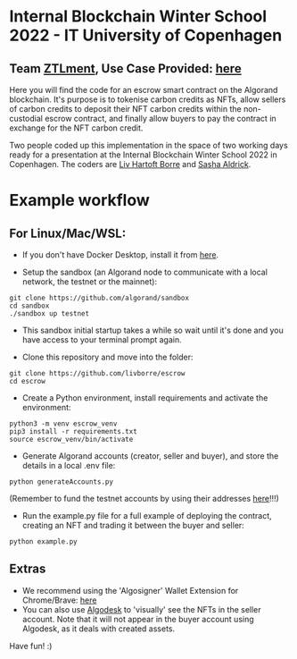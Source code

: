 # Internal Blockchain Winter School 2022 - IT University of Copenhagen
## Team [ZTLment](https://www.ztlment.com/), Use Case Provided: [here](https://user.fm/files/v2-c91175da817492374ccacb5e001b997b/ZTLment%20Use%20Case.pdf)

Here you will find the code for an escrow smart contract on the Algorand blockchain. It's purpose is to tokenise carbon credits as NFTs, allow sellers of carbon credits to deposit their NFT carbon credits within the non-custodial escrow contract, and finally allow buyers to pay the contract in exchange for the NFT carbon credit.

Two people coded up this implementation in the space of two working days ready for a presentation at the Internal Blockchain Winter School 2022 in Copenhagen. The coders are [Liv Hartoft Borre](https://www.linkedin.com/in/liv-hartoft-borre-70666b11b/) and [Sasha Aldrick](https://www.linkedin.com/in/sashaaldrick/).

# Example workflow

## For Linux/Mac/WSL:

* If you don't have Docker Desktop, install it from [here](https://www.docker.com/get-started).

* Setup the sandbox (an Algorand node to communicate with a local network, the testnet or the mainnet):
```
git clone https://github.com/algorand/sandbox
cd sandbox
./sandbox up testnet
```

* This sandbox initial startup takes a while so wait until it's done and you have access to your terminal prompt again.

* Clone this repository and move into the folder:
```
git clone https://github.com/livborre/escrow
cd escrow
```

* Create a Python environment, install requirements and activate the environment:
```
python3 -m venv escrow_venv
pip3 install -r requirements.txt
source escrow_venv/bin/activate
```

* Generate Algorand accounts (creator, seller and buyer), and store the details in a local .env file:
```
python generateAccounts.py
```

(Remember to fund the testnet accounts by using their addresses [here](https://bank.testnet.algorand.network/)!!!)

* Run the example.py file for a full example of deploying the contract, creating an NFT and trading it between the buyer and seller:
```
python example.py
```

## Extras
* We recommend using the 'Algosigner' Wallet Extension for Chrome/Brave: [here](https://chrome.google.com/webstore/detail/algosigner/kmmolakhbgdlpkjkcjkebenjheonagdm/related)
* You can also use [Algodesk](https://www.algodesk.io/#/) to 'visually' see the NFTs in the seller account. Note that it will not appear in the buyer account using Algodesk, as it deals with created assets.

Have fun! :)
